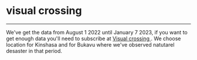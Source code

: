 
# visual crossing
-----------------------------------------
We've get the data from August 1 2022 until January 7 2023, if you want to get enough data you'll need to subscribe at 
[Visual crossing ](https://www.visualcrossing.com/winter-energy-calculator#). 
We choose location for Kinshasa and for Bukavu where we've observed natutarel desaster in that period.
